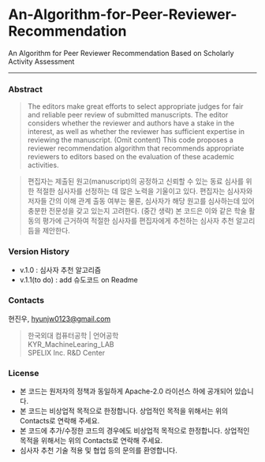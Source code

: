 # An-Algorithm-for-Peer-Reviewer-Recommendation
An Algorithm for Peer Reviewer Recommendation Based on Scholarly Activity Assessment

---

### Abstract
> The editors make great efforts to select appropriate judges for fair and reliable peer review of submitted manuscripts. The editor considers whether the reviewer and authors have a stake in the interest, as well as whether the reviewer has sufficient expertise in reviewing the manuscript. (Omit content) This code proposes a reviewer recommendation algorithm that recommends appropriate reviewers to editors based on the evaluation of these academic activities.

>  편집자는 제출된 원고(manuscript)의 공정하고 신뢰할 수 있는 동료 심사를 위한 적절한 심사자를 선정하는 데 많은 노력을 기울이고 있다. 편집자는 심사자와 저자들 간의 이해 관계 출동 여부는 물론, 심사자가 해당 원고를 심사하는데 있어 충분한 전문성을 갖고 있는지 고려한다. (중간 생략) 본 코드은 이와 같은 학술 활동의 평가에 근거하여 적절한 심사자를 편집자에게 추천하는 심사자 추천 알고리듬을 제안한다.

### Version History

* v.1.0 : 심사자 추천 알고리즘
* v.1.1(to do) : add 슈도코드 on Readme

### Contacts

현진우, hyunjw0123@gmail.com

> 한국외대 컴퓨터공학 | 언어공학\
KYR_MachineLearing_LAB\
SPELIX Inc. R&D Center


### License

* 본 코드는 원저자의 정책과 동일하게 Apache-2.0 라이선스 하에 공개되어 있습니다.
* 본 코드는 비상업적 목적으로 한정합니다. 상업적인 목적을 위해서는 위의 Contacts로 연락해 주세요.
* 본 코드에 추가/수정한 코드의 경우에도 비상업적 목적으로 한정합니다. 상업적인 목적을 위해서는 위의 Contacts로 연락해 주세요.
* 심사자 추천 기술 적용 및 협업 등의 문의를 환영합니다.
